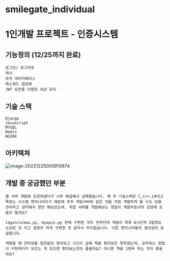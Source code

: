 # smilegate_individual
# 1인개발 프로젝트 - 인증시스템

## 기능정의 (12/25까지 완료)

```
로그인/ 로그아웃
캐시
유저 데이터베이스
패스워드 암호화
JWT 토큰을 이용한 세션 유지
```

## 기술 스택

```
Django
Javascript
MYSQL
Redis
NGINX
```

## 아키텍쳐

![image-20221225000910874](C:\Users\kastr\AppData\Roaming\Typora\typora-user-images\image-20221225000910874.png)

## 개발 중 궁금했던 부분

```
웹 서버 개발에 도전하였다가 너무 복잡해서 실패했습니다. 제 주 기술스택은 C,C++,C#이고 목표는 시스템 엔지니어이기 때문에 추후 게임서버와 같은 것을 직접 개발하게 될 수도 있을 것이라고 생각해서 한번 해보았는데, 직접 서버를 개발해보는 경험이 개발자로서의 성장에 도움이 될까요?

login/views.py, myapis.py 란에 구현된 것이 전부인데 개발이 하루 6시간씩 3일정도 소요된 것 치고 굉장히 적게 구현한 것 같아서 부끄럽습니다. 다른 엔지니어들의 생산성이 궁금합니다.

개발할 때 인터넷을 잠깐잠깐 찾아보고 시간이 급해 책을 찾아보진 못하였는데, 공부하는 방법이 구현하다가 모르는 게 있으면 찾아보는것이 좋을까요? 아니면 책을 1회독 하는 것이 좋을까요? 
```

